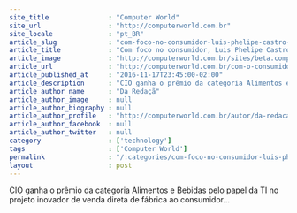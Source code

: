 ```yaml
---
site_title               : "Computer World"
site_url                 : "http://computerworld.com.br"
site_locale              : "pt_BR"
article_slug             : "com-foco-no-consumidor-luis-phelipe-castro-da-coca-cola-e-it-leader"
article_title            : "Com foco no consumidor, Luis Phelipe Castro, da Coca-Cola, é IT Leader"
article_image            : "http://computerworld.com.br/sites/beta.computerworld.com.br/files/news_articles/lui_phelipe.jpg"
article_url              : "http://computerworld.com.br/com-o-consumidor-final-em-mente"
article_published_at     : "2016-11-17T23:45:00-02:00"
article_description      : "CIO ganha o prêmio da categoria Alimentos e Bebidas pelo papel da TI no projeto inovador de venda direta de fábrica ao consumidor..."
article_author_name      : "Da Redaçã"
article_author_image     : null
article_author_biography : null
article_author_profile   : "http://computerworld.com.br/autor/da-redacao"
article_author_facebook  : null
article_author_twitter   : null
category                 : ['technology']
tags                     : ['Computer World']
permalink                : "/:categories/com-foco-no-consumidor-luis-phelipe-castro-da-coca-cola-e-it-leader/"
layout                   : post
---
```


CIO ganha o prêmio da categoria Alimentos e Bebidas pelo papel da TI no projeto inovador de venda direta de fábrica ao consumidor...
